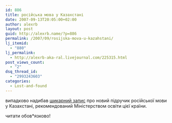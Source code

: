 ```yaml
---
id: 886
title: російська мова у Казахстані
date: 2007-09-13T20:05:00+02:00
author: alexrb
layout: post
guid: http://alexrb.name/?p=886
permalink: /2007/09/rosijska-mova-u-kazahstani/
lj_itemid:
  - "880"
lj_permalink:
  - http://alexrb-aka-ral.livejournal.com/225315.html
post_views_count:
  - "2"
dsq_thread_id:
  - "2993243603"
categories:
  - Lost-and-found
---
```

випадково надибав [шикарний запис](http://www.liveinternet.ru/community/tengiz_kz/post50386325/) про новий підручик російської мови у Казахстані, рекомендований Міністерством освіти цієї країни.

читати обов*язково!